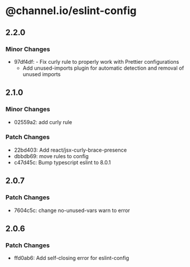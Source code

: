 # @channel.io/eslint-config

## 2.2.0

### Minor Changes

- 97df4df: - Fix curly rule to properly work with Prettier configurations
  - Add unused-imports plugin for automatic detection and removal of unused imports

## 2.1.0

### Minor Changes

- 02559a2: add curly rule

### Patch Changes

- 22bd403: Add react/jsx-curly-brace-presence
- dbbdb69: move rules to config
- c47d45c: Bump typescript eslint to 8.0.1

## 2.0.7

### Patch Changes

- 7604c5c: change no-unused-vars warn to error

## 2.0.6

### Patch Changes

- ffd0ab6: Add self-closing error for eslint-config
